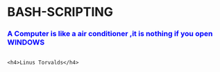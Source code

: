 # BASH-SCRIPTING


<h3 style="color:blue;">A Computer is like a air conditioner ,it is nothing if you open WINDOWS</h3>
                                                                                            
                                                                                            <h4>Linus Torvalds</h4>
